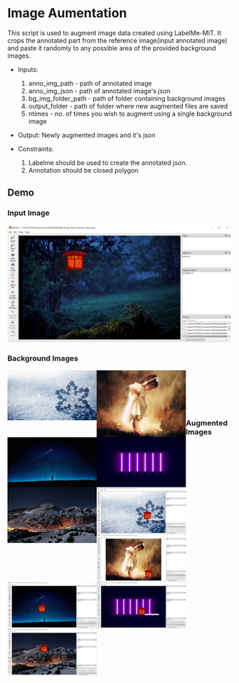  # Image Aumentation
 
This script is used to augment image data created using LabelMe-MIT. It crops the annotated part from the reference image(input annotated image) and paste it randomly to any possible area of the provided background images. 

- Inputs: 
    1. anno_img_path - path of annotated image
    2. anno_img_json - path of annotated image's json 
    3. bg_img_folder_path - path of folder containing background images
    4. output_folder - path of folder where new augmented files are saved
    5. ntimes - no. of times you wish to augment using a single background image

- Output: 
    Newly augmented images and it's json

- Constraints: 
    1. Labelme should be used to create the annotated json.
    2. Annotation should be closed polygon               
        
## Demo


### Input Image

<img align="centre" width="500px" src="https://github.com/ParulParima/LabelMe-Image-Data-Augment-/blob/main/Images/Screenshot_0.png" />

<br />

### Background Images

<img align="left" width="200px" src="https://github.com/ParulParima/LabelMe-Image-Data-Augment-/raw/main/background_images/b1.jpg" />
<img align="left" width="200px" src="https://github.com/ParulParima/LabelMe-Image-Data-Augment-/raw/main/background_images/b2.jpg" />
<img align="left" width="200px" src="https://github.com/ParulParima/LabelMe-Image-Data-Augment-/raw/main/background_images/b3.jpg" />
<br />
<br />
<img align="left" width="200px" src="https://github.com/ParulParima/LabelMe-Image-Data-Augment-/raw/main/background_images/b4.jpg" />
<img align="left" width="200px" src="https://github.com/ParulParima/LabelMe-Image-Data-Augment-/raw/main/background_images/b5.jpg" />

<br />
<br />
<br />

### Augmented Images


<img align="left" width="200px" src="https://github.com/ParulParima/LabelMe-Image-Data-Augment-/blob/main/Images/Screenshot_1.png" />
<img align="left" width="200px" src="https://github.com/ParulParima/LabelMe-Image-Data-Augment-/blob/main/Images/Screenshot_2.png" />
<img align="left" width="200px" src="https://github.com/ParulParima/LabelMe-Image-Data-Augment-/blob/main/Images/Screenshot_3.png" />
<br />
<br />
<img align="left" width="200px" src="https://github.com/ParulParima/LabelMe-Image-Data-Augment-/blob/main/Images/Screenshot_4.png" />
<img align="left" width="200px" src="https://github.com/ParulParima/LabelMe-Image-Data-Augment-/blob/main/Images/Screenshot_5.png" />




